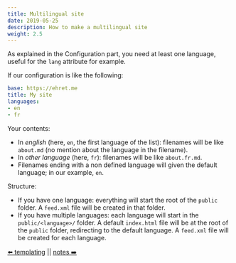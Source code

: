 ```yaml
---
title: Multilingual site
date: 2019-05-25
description: How to make a multilingual site
weight: 2.5
---
```


As explained in the Configuration part, you need at least one language, useful for the `lang` attribute for example.

If our configuration is like the following:

```yaml
base: https://ehret.me
title: My site
languages:
- en
- fr
```

Your contents:

- In *english* (here, `en`, the first language of the list): filenames will be like `about.md` (no mention about the language in the filename).
- In *other language* (here, `fr`): filenames will be like `about.fr.md`.
- Filenames ending with a non defined language will given the default language; in our example, `en`.

Structure:

- If you have one language: everything will start the root of the `public` folder. A `feed.xml` file will be created in that folder.
- If you have multiple languages: each language will start in the `public/<language>/` folder. A default `index.html` file will be at the root of the `public` folder, redirecting to the default language. A `feed.xml` file will be created for each language.

[⬅️ templating](/en/content/templating.html) || [notes ➡️](/en/other/notes.html)
